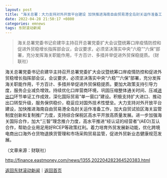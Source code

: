 ```yaml
---
layout: post
title: "海关总署：大力支持对外开放平台建设 加快推进海南自由贸易港全岛封关运作准备工作"
date: 2022-04-28 21:50:17 +0800
categories: emnews
tags: 东财滚动新闻
---
```

> 海关总署党委书记俞建华主持召开总署党委扩大会议暨统筹口岸疫情防控和促进外贸稳增长指挥部会议，会议要求，必须坚决落实中央“六稳”“六保”部署，充分发挥海关职能作用，千方百计、多措并举促进外贸保稳提质。（财联社）

<p>海关总署党委书记俞建华主持召开总署党委扩大会议暨统筹口岸疫情防控和促进外贸稳增长指挥部会议，会议要求，必须坚决落实中央“六稳”“六保”部署，充分发挥海关职能作用，千方百计、多措并举促进外贸保稳提质。要加大政策支持引导力度，服务企业减负增效。持续优化口岸营商环境，巩固压缩整体通关时间、压减<span id="Info.381"><a href="http://data.eastmoney.com/cjsj/hgjck.html" class="infokey">进出口</a></span>环节单证工作成效，深化国际贸易“单一窗口”建设。积极支持扩大进口、推动出口转型升级，服务保供稳价，稳妥应对国外技术性壁垒。大力支持对外开放平台建设，加快推进海南自由贸易港全岛封关运作准备工作，加大自贸试验区海关监管制度创新和复制推广力度，支持综合保税区高水平开放高质量发展。进一步加强海关国际合作，加大“三智”理念推介力度，高水平推进“经认证的经营者”(AEO)互认合作，帮助企业用足用好RCEP等政策红利。着力培育外贸发展新动能，优化跨境电商出口海外仓货物退换货管理和市场采购贸易监管，促进外贸新业态健康规范发展。</p><p class="em_media">（文章来源：财联社）</p>

<http://finance.eastmoney.com/news/1355,202204282364520383.html>

[返回东财滚动新闻](//finews.withounder.com/emnews/)｜[返回首页](//finews.withounder.com/)